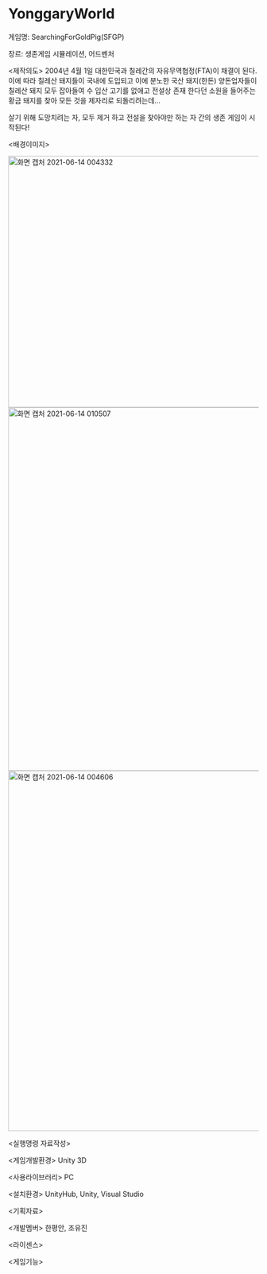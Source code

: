 # YonggaryWorld

게임명: SearchingForGoldPig(SFGP)

장르: 생존게임 시뮬레이션, 어드벤처

<제작의도>
2004년 4월 1일 대한민국과 칠레간의 자유무역협정(FTA)이 채결이 된다. 이에 따라 칠레산 돼지들이 국내에 도입되고 이에 분노한 국산 돼지(한돈) 양돈업자들이 칠레산 돼지 모두 잡아들여 수
입산 고기를 없애고 전설상 존재 한다던 소원을 들어주는 황금 돼지를 찾아 모든 것을 제자리로 되돌리려는데…

살기 위해 도망치려는 자, 모두 제거 하고 전설을 찾아야만 하는 자 간의 생존 게임이 시작된다!

<배경이미지>

<img width="506" alt="화면 캡처 2021-06-14 004332" src="https://user-images.githubusercontent.com/84578338/121815954-dafa9680-ccb3-11eb-8516-062684a75f2b.png">
<img width="731" alt="화면 캡처 2021-06-14 010507" src="https://user-images.githubusercontent.com/84578338/121815963-e51c9500-ccb3-11eb-9f2b-ab6abf4c4127.png">
<img width="725" alt="화면 캡처 2021-06-14 004606" src="https://user-images.githubusercontent.com/84578338/121815973-ec43a300-ccb3-11eb-8adc-7e61e33b8069.png">


<실행명령 자료작성>

<게임개발환경>
Unity 3D

<사용라이브러리> 
PC

<설치환경>
UnityHub, Unity, Visual Studio

<기획자료>

<개발멤버>
한평안, 조유진

<라이센스>

<게임기능>
